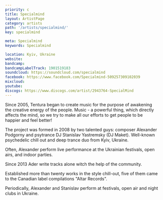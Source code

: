 ```yaml
---
priority: c
title: Specialmind
layout: ArtistPage
category: artists
path: '/artists/specialmind/'
key: specialmind

meta: Specialmind
keywords: Specialmind

location: Kyiv, Ukraine
website: 
bandcamp: 
bandcampLabelTrack: 1901519183
soundcloud: https://soundcloud.com/specialmind
facebook: https://www.facebook.com/Specialmind-509257309102039
mixcloud: 
youtube: 
discogs: https://www.discogs.com/artist/2943764-SpecialMind
---
```


Since 2005, Tentura began to create music for the purpose of awakening the creative energy of the people. Music - a powerful thing, which directly affects the mind, so we try to make all our efforts to get people to be happier and feel better!

The project was formed in 2008 by two talented guys: composer Alexander Podgorny and psytrance DJ Stanislav Yastremsky (DJ Maket).
Well-known psychedelic chill out and deep trance duo from Kyiv, Ukraine.

Often, Alexander perform live performance at the Ukrainian festivals, open airs, and indoor parties.

Since 2013 Ader write tracks alone witch the help of the community.

Еstablished more than twenty works in the style chill-out, five of them came to the Canadian label compilations "Altar Records".

Periodically, Alexander and Stanislav perform at festivals, open air and night clubs in Ukraine.
